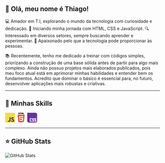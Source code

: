 ## 👊 Olá, meu nome é Thiago!

💻 Amador em T.I, explorando o mundo da tecnologia com curiosidade e dedicação.
🌱 Iniciando minha jornada com HTML, CSS e JavaScript.
🔍 Interessado em diversos setores, sempre buscando aprender e experimentar.
🚀 Apaixonado pelo que a tecnologia pode proporcionar às pessoas.

📚 Recentemente, tenho me dedicado a treinar com códigos simples, priorizando a construção de uma base sólida antes de partir para algo mais complexo. Ainda não possuo projetos mais elaborados publicados, pois meu foco atual está em aprimorar minhas habilidades e entender bem os fundamentos. Acredito que dominar o básico é essencial para, no futuro, desenvolver aplicações mais robustas e criativas.


---

## 🚀 Minhas Skills

<code><img height="32" src="https://raw.githubusercontent.com/github/explore/80688e429a7d4ef2fca1e82350fe8e3517d3494d/topics/javascript/javascript.png" alt="Javascript"/></code>
<code><img height="32" src="https://raw.githubusercontent.com/github/explore/80688e429a7d4ef2fca1e82350fe8e3517d3494d/topics/html/html.png" alt="HTML5"/></code>
<code><img height="32" src="https://raw.githubusercontent.com/github/explore/80688e429a7d4ef2fca1e82350fe8e3517d3494d/topics/css/css.png" alt="CSS"/></code>

---

## ⭐ GitHub Stats

![GitHub Stats](https://github-readme-stats.vercel.app/api?username=iuricode&show_icons=true)
